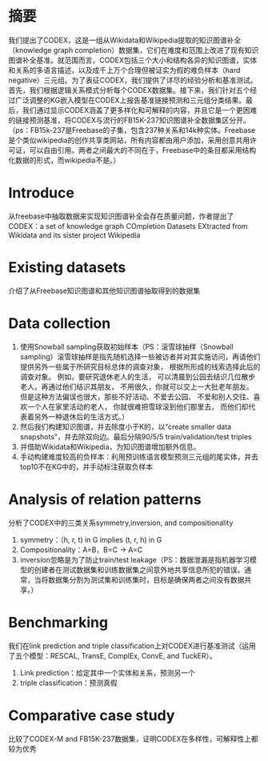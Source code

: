 # 摘要  
我们提出了CODEX，这是一组从Wikidata和Wikipedia提取的知识图谱补全（knowledge graph completion）数据集，它们在难度和范围上改进了现有知识图谱补全基准。就范围而言，CODEX包括三个大小和结构各异的知识图谱，实体和关系的多语言描述，以及成千上万个合理但被证实为假的难负样本（hard negative）三元组。为了表征CODEX，我们提供了详尽的经验分析和基准测试。首先，我们根据逻辑关系模式分析每个CODEX数据集。接下来，我们针对五个经过广泛调整的KG嵌入模型在CODEX上报告基准链接预测和三元组分类结果。最后，我们通过显示CODEX涵盖了更多样化和可解释的内容，并且它是一个更困难的链接预测基准，将CODEX与流行的FB15K-237知识图谱补全数据集区分开。（ps：FB15k-237是Freebase的子集，包含237种关系和14k种实体。Freebase是个类似wikipedia的创作共享类网站，所有内容都由用户添加，采用创意共用许可证，可以自由引用。两者之间最大的不同在于，Freebase中的条目都采用结构化数据的形式，而wikipedia不是。）

# Introduce
从freebase中抽取数据来实现知识图谱补全会存在质量问题，作者提出了CODEX：a set of knowledge graph COmpletion Datasets EXtracted from Wikidata and its sister project Wikipedia

# Existing datasets
介绍了从Freebase知识图谱和其他知识图谱抽取得到的数据集

# Data collection  
1. 使用Snowball sampling获取初始样本（PS：滚雪球抽样（Snowball sampling）滚雪球抽样是指先随机选择一些被访者并对其实施访问，再请他们提供另外一些属于所研究目标总体的调查对象， 根据所形成的线索选择此后的调查对象。 例如，要研究退休老人的生活， 可以清晨到公园去结识几位散步老人，再通过他们结识其朋友， 不用很久，你就可以交上一大批老年朋友。 但是这种方法偏误也很大，那些不好活动、不爱去公园、 不爱和别人交往、喜欢一个人在家里活动的老人， 你就很难把雪球滚到他们那里去， 而他们却代表着另外一种退休后的生活方式。）  
2. 然后我们构建知识图谱，并去除度小于K的，以“create smaller data snapshots”，并去除双向边。最后分隔90/5/5 train/validation/test triples
3. 并借助Wikidata和Wikipedia，为知识图谱增加额外信息。
4. 手动构建难度较高的负样本：利用预训练语言模型预测三元组的尾实体，并去top10不在KG中的，并手动标注获取负样本

# Analysis of relation patterns
分析了CODEX中的三类关系symmetry,inversion, and compositionality  
1. symmetry：（h, r, t) in G implies (t, r, h) in G  
2. Compositionality：A=B，B=C -> A=C  
3. inversion忽略是为了防止train/test leakage（PS：数据泄漏是指机器学习模型的创建者在测试数据集和训练数据集之间意外地共享信息所犯的错误。通常，当将数据集分割为测试集和训练集时，目标是确保两者之间没有数据共享。）  

# Benchmarking
我们在link prediction and triple classification上对CODEX进行基准测试（运用了五个模型：RESCAL, TransE, ComplEx, ConvE, and TuckER）。    
1. Link prediction：给定其中一个实体和关系，预测另一个
2. triple classification：预测真假

#  Comparative case study
比较了CODEX-M and FB15K-237数据集，证明CODEX在多样性，可解释性上都较为优秀
